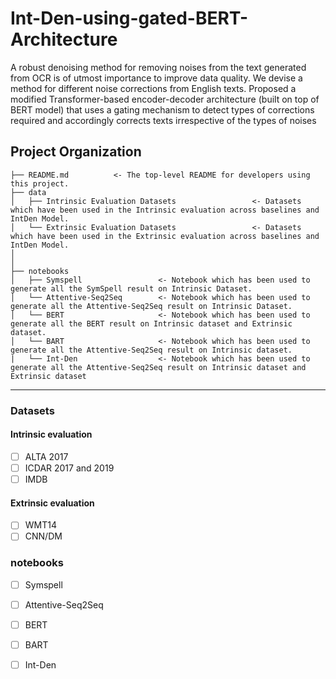 # Int-Den-using-gated-BERT-Architecture
A robust denoising method for removing noises from the text generated from OCR is of utmost importance to improve data quality. We devise a method for different noise corrections from English texts. Proposed a modified Transformer-based encoder-decoder architecture (built on top of BERT model) that uses a gating mechanism to detect types of corrections required and accordingly corrects texts irrespective of the types of noises

Project Organization
------------

    ├── README.md          <- The top-level README for developers using this project.
    ├── data
    │   ├── Intrinsic Evaluation Datasets                 <- Datasets which have been used in the Intrinsic evaluation across baselines and IntDen Model.
    │   └── Extrinsic Evaluation Datasets                 <- Datasets which have been used in the Extrinsic evaluation across baselines and IntDen Model.
    │
    │
    ├── notebooks          
    │   ├── Symspell                 <- Notebook which has been used to generate all the SymSpell result on Intrinsic Dataset.
    │   └── Attentive-Seq2Seq        <- Notebook which has been used to generate all the Attentive-Seq2Seq result on Intrinsic Dataset. 
    │   └── BERT                     <- Notebook which has been used to generate all the BERT result on Intrinsic dataset and Extrinsic dataset.
    │   └── BART                     <- Notebook which has been used to generate all the Attentive-Seq2Seq result on Intrinsic dataset.
    |   └── Int-Den                  <- Notebook which has been used to generate all the Attentive-Seq2Seq result on Intrinsic dataset and Extrinsic dataset
--------


### Datasets
#### Intrinsic evaluation
 - [ ] ALTA 2017
 - [ ] ICDAR 2017 and 2019
 - [ ] IMDB 
 
#### Extrinsic evaluation
 - [ ] WMT14
 - [ ] CNN/DM

### notebooks
 - [ ] Symspell
 - [ ] Attentive-Seq2Seq
 - [ ] BERT 
 - [ ] BART
 - [ ] Int-Den
 
